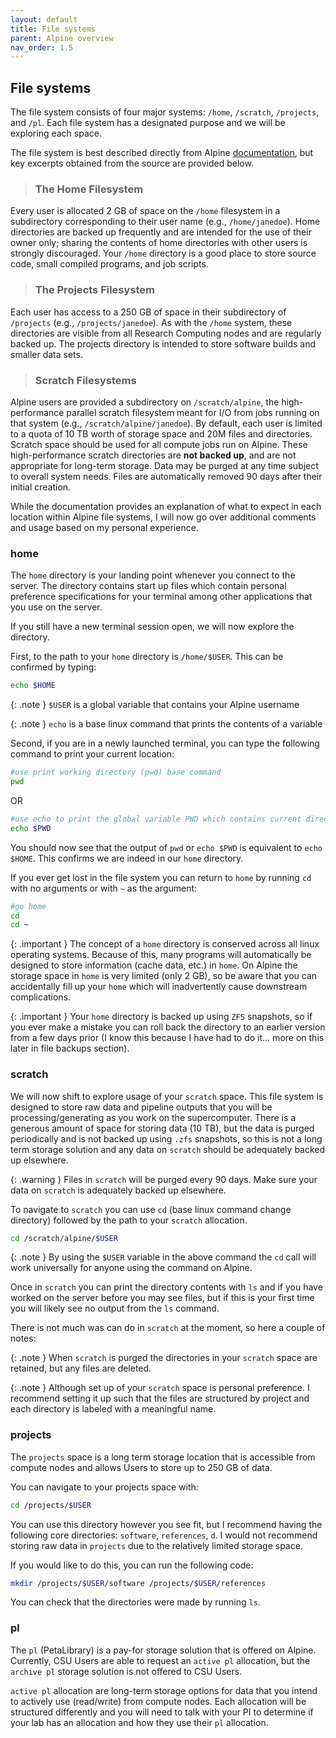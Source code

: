 ```yaml
---
layout: default
title: File systems
parent: Alpine overview
nav_order: 1.5
---
```


## File systems

The file system consists of four major systems: `/home`, `/scratch`, `/projects`, and `/pl`. Each file system has a designated purpose and we will be exploring each space.

The file system is best described directly from Alpine [documentation](https://curc.readthedocs.io/en/latest/compute/filesystems.html), but key excerpts obtained from the source are provided below.

> ### The Home Filesystem
Every user is allocated 2 GB of space on the `/home` filesystem in a subdirectory corresponding to their user name (e.g., `/home/janedoe`). Home directories are backed up frequently and are intended for the use of their owner only; sharing the contents of home directories with other users is strongly discouraged. Your `/home` directory is a good place to store source code, small compiled programs, and job scripts.

>### The Projects Filesystem
Each user has access to a 250 GB of space in their subdirectory of `/projects` (e.g., `/projects/janedoe`). As with the `/home` system, these directories are visible from all Research Computing nodes and are regularly backed up. The projects directory is intended to store software builds and smaller data sets.

>### Scratch Filesystems
Alpine users are provided a subdirectory on `/scratch/alpine`, the high-performance parallel scratch filesystem meant for I/O from jobs running on that system (e.g., `/scratch/alpine/janedoe`). By default, each user is limited to a quota of 10 TB worth of storage space and 20M files and directories.  
Scratch space should be used for all compute jobs run on Alpine. These high-performance scratch directories are **not backed up**, and are not appropriate for long-term storage. Data may be purged at any time subject to overall system needs. Files are automatically removed 90 days after their initial creation.

While the documentation provides an explanation of what to expect in each location within Alpine file systems, I will now go over additional comments and usage based on my personal experience.

### home
The `home` directory is your landing point whenever you connect to the server. The directory contains start up files which contain personal preference specifications for your terminal among other applications that you use on the server. 

If you still have a new terminal session open, we will now explore the directory.  

First, to the path to your `home` directory is `/home/$USER`. This can be confirmed by typing:
```sh
echo $HOME
``` 

{: .note }
`$USER` is a global variable that contains your Alpine username

{: .note }
`echo` is a base linux command that prints the contents of a variable

Second, if you are in a newly launched terminal, you can type the following command to print your current location:
```sh
#use print working directory (pwd) base command
pwd
```

OR

```sh
#use echo to print the global variable PWD which contains current directory path
echo $PWD
```

You should now see that the output of `pwd` or `echo $PWD` is equivalent to `echo $HOME`. This confirms we are indeed in our `home` directory.

If you ever get lost in the file system you can return to `home` by running `cd` with no arguments or with `~` as the argument:
```sh
#go home
cd
cd ~
```

{: .important }
The concept of a `home` directory is conserved across all linux operating systems. Because of this, many programs will automatically be designed to store information (cache data, etc.) in `home`. On Alpine the storage space in `home` is very limited (only 2 GB), so be aware that you can accidentally fill up your `home` which will inadvertently cause downstream complications.

{: .important }
Your `home` directory is backed up using `ZFS` snapshots, so if you ever make a mistake you can roll back the directory to an earlier version from a few days prior (I know this because I have had to do it... more on this later in file backups section).

### scratch
We will now shift to explore usage of your `scratch` space. This file system is designed to store raw data and pipeline outputs that you will be processing/generating as you work on the supercomputer. There is a generous amount of space for storing data (10 TB), but the data is purged periodically and is not backed up using `.zfs` snapshots, so this is not a long term storage solution and any data on `scratch` should be adequately backed up elsewhere.

{: .warning }
Files in `scratch` will be purged every 90 days. Make sure your data on `scratch` is adequately backed up elsewhere.

To navigate to `scratch` you can use `cd` (base linux command change directory) followed by the path to your `scratch` allocation.
```sh
cd /scratch/alpine/$USER
```

{: .note }
By using the `$USER` variable in the above command the `cd` call will work universally for anyone using the command on Alpine.


Once in `scratch` you can print the directory contents with `ls` and if you have worked on the server before you may see files, but if this is your first time you will likely see no output from the `ls` command.

There is not much was can do in `scratch` at the moment, so here a couple of notes:

{: .note }
When `scratch` is purged the directories in your `scratch` space are retained, but any files are deleted. 

{: .note }
Although set up of your `scratch` space is personal preference. I recommend setting it up such that the files are structured by project and each directory is labeled with a meaningful name. 

### projects
The `projects` space is a long term storage location that is accessible from compute nodes and allows Users to store up to 250 GB of data.

You can navigate to your projects space with:
```sh
cd /projects/$USER
```

You can use this directory however you see fit, but I recommend having the following core directories: `software`, `references`, `d`. I would not recommend storing raw data in `projects` due to the relatively limited storage space.

If you would like to do this, you can run the following code:
```sh
mkdir /projects/$USER/software /projects/$USER/references
```

You can check that the directories were made by running `ls`.

### pl
The `pl` (PetaLibrary) is a pay-for storage solution that is offered on Alpine. Currently, CSU Users are able to request an `active pl` allocation, but the `archive pl` storage solution is not offered to CSU Users.

`active pl` allocation are long-term storage options for data that you intend to actively use (read/write) from compute nodes. Each allocation will be structured differently and you will need to talk with your PI to determine if your lab has an allocation and how they use their `pl` allocation.

